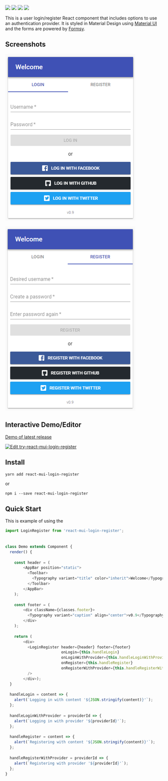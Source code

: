 
[![](https://img.shields.io/circleci/project/github/itzg/react-mui-login-register/master.svg)](https://circleci.com/gh/itzg/react-mui-login-register/tree/master)
[![](https://img.shields.io/npm/v/react-mui-login-register.svg)](https://www.npmjs.com/package/react-mui-login-register)
[![](https://img.shields.io/badge/demo-surge-blue.svg)](https://react-mui-login-register.surge.sh/)
[![](https://img.shields.io/github/stars/itzg/react-mui-login-register.svg?label=Stars&style=social)](https://github.com/itzg/react-mui-login-register)

This is a user login/register React component that includes options to use an authentication provider.
It is styled in Material Design using [Material UI](https://material-ui-next.com/)
and the forms are powered by [Formsy](https://github.com/formsy/formsy-react).

## Screenshots

![](docs/screenshot-login.png)

![](docs/screenshot-register.png)

## Interactive Demo/Editor

[Demo of latest release](https://react-mui-login-register.surge.sh/)

[![Edit try-react-mui-login-register](https://codesandbox.io/static/img/play-codesandbox.svg)](https://codesandbox.io/s/cold-sound-0fxqs?fontsize=14)

## Install

```
yarn add react-mui-login-register
```

or

```
npm i --save react-mui-login-register
```

## Quick Start

This is example of using the 

```javascript
import LoginRegister from 'react-mui-login-register';


class Demo extends Component {
  render() {

    const header = (
        <AppBar position="static">
          <Toolbar>
            <Typography variant="title" color="inherit">Welcome</Typography>
          </Toolbar>
        </AppBar>
    );

    const footer = (
        <div className={classes.footer}>
          <Typography variant="caption" align="center">v0.9</Typography>
        </div>
    );

    return (
        <div>
          <LoginRegister header={header} footer={footer}
                         onLogin={this.handleLogin}
                         onLoginWithProvider={this.handleLoginWithProvider}
                         onRegister={this.handleRegister}
                         onRegisterWithProvider={this.handleRegisterWithProvider}
          />
        </div>);
  }

  handleLogin = content => {
    alert(`Logging in with content '${JSON.stringify(content)}'`);
  };

  handleLoginWithProvider = providerId => {
    alert(`Logging in with provider '${providerId}'`);
  };

  handleRegister = content => {
    alert(`Registering with content '${JSON.stringify(content)}'`);
  };

  handleRegisterWithProvider = providerId => {
    alert(`Registering with provider '${providerId}'`);
  };
}

```
